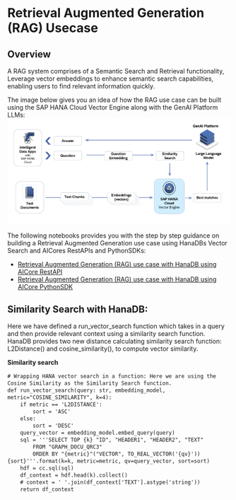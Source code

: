 # Retrieval Augmented Generation (RAG) Usecase

## Overview

A RAG system comprises of a Semantic Search and Retrieval functionality, Leverage vector embeddings to enhance semantic search capabilities, enabling users to find relevant information quickly.

The image below gives you an idea of how the RAG use case can be built using the SAP HANA Cloud Vector Engine along with the GenAI Platform LLMs:
![SAP RAG Architecture](../assets/sap_arch.png)

The following notebooks provides you with the step by step guidance on building a Retrieval Augmented Generation use case using HanaDBs Vector Search and AICores RestAPIs and PythonSDKs:

- [Retrieval Augmented Generation (RAG) use case with HanaDB using AICore RestAPI](../sap/SAP-HANA-Cloud-VectorEngine-PoC/Retrieval-Augmented-Generation_with-HanaDB-AICore-RestAPI.ipynb)
- [Retrieval Augmented Generation (RAG) use case with HanaDB using AICore PythonSDK](../sap/SAP-HANA-Cloud-VectorEngine-PoC/Retrieval-Augmented-Generation_with-HanaDB-AICore-PythonSDK.ipynb)

## Similarity Search with HanaDB:

Here we have defined a run_vector_search function which takes in a query and then provide relevant context using a similarity search function. HanaDB provides two new distance calculating similarity search function: L2Distance() and cosine_similarity(), to compute vector similarity.

**Similarity search**

```
# Wrapping HANA vector search in a function: Here we are using the Cosine Similarity as the Similarity Search function.
def run_vector_search(query: str, embedding_model, metric="COSINE_SIMILARITY", k=4):
    if metric == 'L2DISTANCE':
        sort = 'ASC'
    else:
        sort = 'DESC'
    query_vector = embedding_model.embed_query(query)
    sql = '''SELECT TOP {k} "ID", "HEADER1", "HEADER2", "TEXT"
        FROM "GRAPH_DOCU_QRC3"
        ORDER BY "{metric}"("VECTOR", TO_REAL_VECTOR('{qv}')) {sort}'''.format(k=k, metric=metric, qv=query_vector, sort=sort)
    hdf = cc.sql(sql)
    df_context = hdf.head(k).collect()
    # context = ' '.join(df_context['TEXT'].astype('string'))
    return df_context
```
